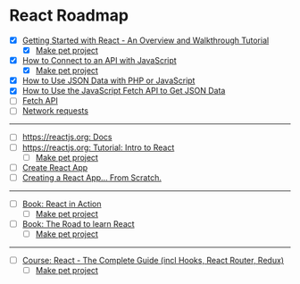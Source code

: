 # React Roadmap

- [x] [Getting Started with React - An Overview and Walkthrough Tutorial](https://www.taniarascia.com/getting-started-with-react)
  - [x] [Make pet project](https://www.taniarascia.com/getting-started-with-react)
- [x] [How to Connect to an API with JavaScript](https://www.taniarascia.com/how-to-connect-to-an-api-with-javascript/)
  - [x] [Make pet project](https://www.taniarascia.com/how-to-connect-to-an-api-with-javascript/)
- [x] [How to Use JSON Data with PHP or JavaScript](https://www.taniarascia.com/how-to-use-json-data-with-php-or-javascript/)
- [x] [How to Use the JavaScript Fetch API to Get JSON Data](https://www.taniarascia.com/how-to-use-the-javascript-fetch-api-to-get-json-data/)
- [ ] [Fetch API](https://developer.mozilla.org/en-US/docs/Web/API/Fetch_API)
- [ ] [Network requests](http://javascript.info/network)

---

- [ ] [https://reactjs.org: Docs](https://reactjs.org/docs/getting-started.html)
- [ ] [https://reactjs.org: Tutorial: Intro to React](https://reactjs.org/tutorial/tutorial.html)
  - [ ] [Make pet project](https://reactjs.org/tutorial/tutorial.html)
- [ ] [Create React App](https://facebook.github.io/create-react-app/)
- [ ] [Creating a React App… From Scratch.](https://blog.usejournal.com/creating-a-react-app-from-scratch-f3c693b84658)

---

- [ ] [Book: React in Action](https://www.manning.com/books/react-in-action)
  - [ ] [Make pet project](https://reactjs.org/tutorial/tutorial.html)
- [ ] [Book: The Road to learn React](https://www.robinwieruch.de/the-road-to-learn-react/)
  - [ ] [Make pet project](https://reactjs.org/tutorial/tutorial.html)

---

- [ ] [Course: React - The Complete Guide (incl Hooks, React Router, Redux)](https://www.udemy.com/react-the-complete-guide-incl-redux/)
  - [ ] [Make pet project](https://reactjs.org/tutorial/tutorial.html)
